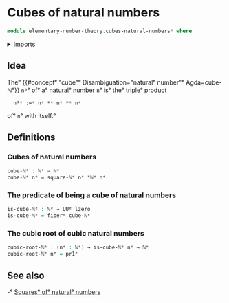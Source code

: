 # Cubes of natural numbers

```agda
module elementary-number-theory.cubes-natural-numbersᵉ where
```

<details><summary>Imports</summary>

```agda
open import elementary-number-theory.multiplication-natural-numbersᵉ
open import elementary-number-theory.natural-numbersᵉ
open import elementary-number-theory.squares-natural-numbersᵉ

open import foundation.dependent-pair-typesᵉ
open import foundation.fibers-of-mapsᵉ
open import foundation.universe-levelsᵉ
```

</details>

## Idea

Theᵉ {{#conceptᵉ "cube"ᵉ Disambiguation="naturalᵉ number"ᵉ Agda=cube-ℕᵉ}} `n³`ᵉ ofᵉ aᵉ
[naturalᵉ number](elementary-number-theory.natural-numbers.mdᵉ) `n`ᵉ isᵉ theᵉ tripleᵉ
[product](elementary-number-theory.multiplication-natural-numbers.mdᵉ)

```text
  n³ᵉ :=ᵉ nᵉ *ᵉ nᵉ *ᵉ nᵉ
```

ofᵉ `n`ᵉ with itself.ᵉ

## Definitions

### Cubes of natural numbers

```agda
cube-ℕᵉ : ℕᵉ → ℕᵉ
cube-ℕᵉ nᵉ = square-ℕᵉ nᵉ *ℕᵉ nᵉ
```

### The predicate of being a cube of natural numbers

```agda
is-cube-ℕᵉ : ℕᵉ → UUᵉ lzero
is-cube-ℕᵉ = fiberᵉ cube-ℕᵉ
```

### The cubic root of cubic natural numbers

```agda
cubic-root-ℕᵉ : (nᵉ : ℕᵉ) → is-cube-ℕᵉ nᵉ → ℕᵉ
cubic-root-ℕᵉ nᵉ = pr1ᵉ
```

## See also

-ᵉ [Squaresᵉ ofᵉ naturalᵉ numbers](elementary-number-theory.squares-natural-numbers.mdᵉ)